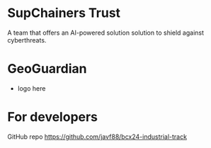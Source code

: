 # SupChainers Trust

A team that offers an AI-powered solution solution to shield against cyberthreats.

# GeoGuardian

- logo here

# For developers

GitHub repo <https://github.com/javf88/bcx24-industrial-track>
